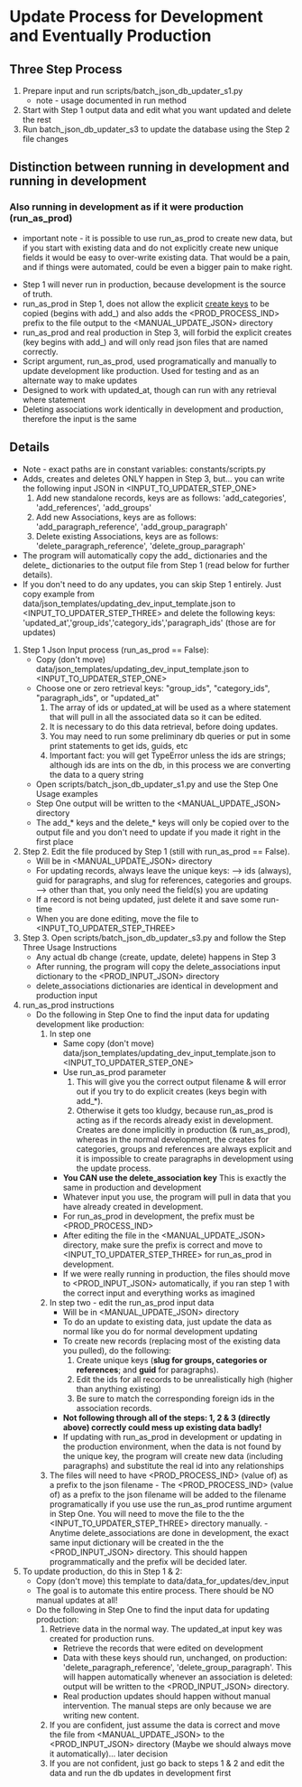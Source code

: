 # Update Process for Development and Eventually Production
## Three Step Process
1. Prepare input and run scripts/batch_json_db_updater_s1.py
    - note - usage documented in run method
2. Start with Step 1 output data and edit what you want updated and delete the rest
3. Run batch_json_db_updater_s3 to update the database using the Step 2 file changes

## Distinction between running in development and running in development
### Also running in development as if it were production (run_as_prod)
* important note - it is possible to use run_as_prod to create new data, but if you start with existing data and do not explicitly create new unique fields it would be easy to over-write existing data.  That would be a pain, and if things were automated, could be even a bigger pain to make right.
- Step 1 will never run in production, because development is the source of truth.
- run_as_prod in Step 1, does not allow the explicit [create keys](https://github.com/lizschley/number_six/blob/update_process/data/json_templates/updating_dev_input_template.json) to be copied (begins with add_) and also adds the <PROD_PROCESS_IND> prefix to the file output to the <MANUAL_UPDATE_JSON> directory
- run_as_prod and real production in Step 3, will forbid the explicit creates (key begins with add_) and will only read json files that are named correctly.
- Script argument, run_as_prod, used programatically and manually to update development like production.  Used for testing and as an alternate way to make updates
- Designed to work with updated_at, though can run with any retrieval where statement
- Deleting associations work identically in development and production, therefore the input is the same

## Details
- Note - exact paths are in constant variables: constants/scripts.py
- Adds, creates and deletes ONLY happen in Step 3, but... you can write the following input JSON in <INPUT_TO_UPDATER_STEP_ONE>
   1. Add new standalone records, keys are as follows: 'add_categories', 'add_references', 'add_groups'
   2. Add new Associations, keys are as follows: 'add_paragraph_reference', 'add_group_paragraph'
   3. Delete existing Associations, keys are as follows: 'delete_paragraph_reference', 'delete_group_paragraph'
- The program will automatically copy the add_ dictionaries and the delete_ dictionaries to the output file from Step 1 (read below for further details).
- If you don't need to do any updates, you can skip Step 1 entirely.  Just copy example from data/json_templates/updating_dev_input_template.json to <INPUT_TO_UPDATER_STEP_THREE> and delete the following keys: 'updated_at','group_ids','category_ids','paragraph_ids' (those are for updates)

1. Step 1 Json Input process (run_as_prod == False):
    - Copy (don't move) data/json_templates/updating_dev_input_template.json to <INPUT_TO_UPDATER_STEP_ONE>
    - Choose one or zero retrieval keys: "group_ids", "category_ids", "paragraph_ids", or "updated_at"
      1. The array of ids or updated_at will be used as a where statement that will pull in all the associated data so it can be edited.
      2. It is necessary to do this data retrieval, before doing updates.
      3. You may need to run some preliminary db queries or put in some print statements to get ids, guids, etc
      4. Important fact: you will get TypeError unless the ids are strings; although ids are ints on the db, in this process we are converting the data to a query string
    - Open scripts/batch_json_db_updater_s1.py and use the Step One Usage examples
    - Step One output will be written to the <MANUAL_UPDATE_JSON> directory
    - The add_* keys and the delete_* keys will only be copied over to the output file and you don't need to update if you made it right in the first place
 2. Step 2.  Edit the file produced by Step 1 (still with run_as_prod == False).
    - Will be in <MANUAL_UPDATE_JSON> directory
    - For updating records, always leave the unique keys:
    --> ids (always), guid for paragraphs, and slug for references, categories and groups.
    --> other than that, you only need the field(s) you are updating
    - If a record is not being updated, just delete it and save some run-time
    - When you are done editing, move the file to <INPUT_TO_UPDATER_STEP_THREE>
 3. Step 3. Open scripts/batch_json_db_updater_s3.py and follow the Step Three Usage Instructions
    - Any actual db change (create, update, delete) happens in Step 3
    - After running, the program will copy the delete_associations input dictionary to the <PROD_INPUT_JSON> directory
    - delete_associations dictionaries are identical in development and production input
 4. run_as_prod instructions
    - Do the following in Step One to find the input data for updating development like production:
        1. In step one
           * Same copy (don't move) data/json_templates/updating_dev_input_template.json to <INPUT_TO_UPDATER_STEP_ONE>
           * Use run_as_prod parameter
              1. This will give you the correct output filename & will error out if you try to do explicit creates (keys begin with add_*).
              2. Otherwise it gets too kludgy, because run_as_prod is acting as if the records already exist in development.  Creates are done implicitly in production (& run_as_prod), whereas in the normal development, the creates for categories, groups and references are always explicit and it is impossible to create paragraphs in development using the update process.
           * **You CAN use the delete_association key**  This is exactly the same in production and development
           * Whatever input you use, the program will pull in data that you have already created in development.
           * For run_as_prod in development, the prefix must be <PROD_PROCESS_IND>
           * After editing the file in the <MANUAL_UPDATE_JSON> directory, make sure the prefix is correct and move to <INPUT_TO_UPDATER_STEP_THREE> for run_as_prod in development.
           * If we were really running in production, the files should move to <PROD_INPUT_JSON> automatically, if you ran step 1 with the correct input and everything works as imagined
        2. In step two - edit the run_as_prod input data
           * Will be in <MANUAL_UPDATE_JSON> directory
           * To do an update to existing data, just update the data as normal like you do for normal development updating
           * To create new records (replacing most of the existing data you pulled), do the following:
              1. Create unique keys (**slug for groups, categories or references**; and **guid** for paragraphs).
              2. Edit the ids for all records to be unrealistically high (higher than anything existing)
              3. Be sure to match the corresponding foreign ids in the association records.
           * **Not following through all of the steps:  1, 2 & 3 (directly above) correctly could mess up existing data badly!**
           * If updating with run_as_prod in development or updating in the production environment,
             when the data is not found by the unique key, the program will create new data
             (including paragraphs) and substitute the real id into any relationships
        3. The files will need to have <PROD_PROCESS_IND> (value of) as a prefix to the json filename
          - The <PROD_PROCESS_IND> (value of) as a prefix to the json filename will be added to the filename programatically if you use use the run_as_prod runtime argument in Step One.  You will need to move the file to the the <INPUT_TO_UPDATER_STEP_THREE> directory manually.
          - Anytime delete_associations are done in development, the exact same input dictionary will be created in the the <PROD_INPUT_JSON> directory.  This should happen programmatically and the prefix will be decided later.
4. To update production, do this in Step 1 & 2:
    - Copy (don't move) this template to data/data_for_updates/dev_input
    - The goal is to automate this entire process.  There should be NO manual updates at all!
    - Do the following in Step One to find the input data for updating production:
        1. Retrieve data in the normal way.  The updated_at input key was created for production runs.
           * Retrieve the records that were edited on development
           * Data with these keys should run, unchanged, on production: 'delete_paragraph_reference', 'delete_group_paragraph'.  This will happen automatically whenever an association is deleted: output will be written to the <PROD_INPUT_JSON>  directory.
           * Real production updates should happen without manual intervention.  The manual steps are only because we are writing new content.
        2. If you are confident, just assume the data is correct and move the file from <MANUAL_UPDATE_JSON>
           to the <PROD_INPUT_JSON> directory (Maybe we should always move it automatically)... later decision
        3. If you are not confident, just go back to steps 1 & 2 and edit the data and run the db updates
           in development first

